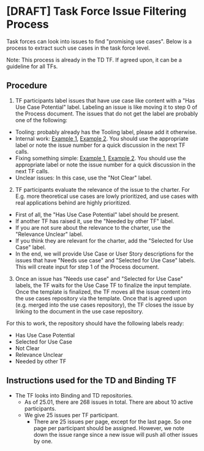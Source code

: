 # [DRAFT] Task Force Issue Filtering Process

Task forces can look into issues to find "promising use cases". Below is a process to extract such use cases in the task force level. 

Note: This process is already in the TD TF. If agreed upon, it can be a guideline for all TFs.

## Procedure

1. TF participants label issues that have use case like content with a "Has Use Case Potential" label. Labeling an issue is like moving it to step 0 of the Process document.
   The issues that do not get the label are probably one of the following:
- Tooling: probably already has the Tooling label, please add it otherwise.
- Internal work: [Example 1](https://github.com/w3c/wot-thing-description/issues/1939), [Example 2](https://github.com/w3c/wot-thing-description/issues/1955).
  You should use the appropriate label or note the issue number for a quick discussion in the next TF calls.
- Fixing something simple: [Example 1](https://github.com/w3c/wot-thing-description/issues/1938), [Example 2](https://github.com/w3c/wot-thing-description/issues/1878).
  You should use the appropriate label or note the issue number for a quick discussion in the next TF calls.
- Unclear issues: In this case, use the "Not Clear" label.

2. TF participants evaluate the relevance of the issue to the charter. For E.g. more theoretical use cases are lowly prioritized, and use cases with real applications behind are highly prioritized.
- First of all, the "Has Use Case Potential" label should be present.
- If another TF has raised it, use the "Needed by other TF" label.
- If you are not sure about the relevance to the charter, use the "Relevance Unclear" label.
- If you think they are relevant for the charter, add the "Selected for Use Case" label.
- In the end, we will provide Use Case or User Story descriptions for the issues that have "Needs use case" and "Selected for Use Case" labels. This will create input for step 1 of the Process document.

3. Once an issue has "Needs use case" and "Selected for Use Case" labels, the TF waits for the Use Case TF to finalize the input template.
   Once the template is finalized, the TF moves all the issue content into the use cases repository via the template.
   Once that is agreed upon (e.g. merged into the use cases repository), the TF closes the issue by linking to the document in the use case repository.          

For this to work, the repository should have the following labels ready:
  - Has Use Case Potential
  - Selected for Use Case
  - Not Clear
  - Relevance Unclear
  - Needed by other TF

## Instructions used for the TD and Binding TF

- The TF looks into Binding and TD repositories.
  - As of 25.01, there are 268 issues in total. There are about 10 active participants.
  - We give 25 issues per TF participant.
    - There are 25 issues per page, except for the last page. So one page per participant should be assigned. However, we note down the issue range since a new issue will push all other issues by one.
